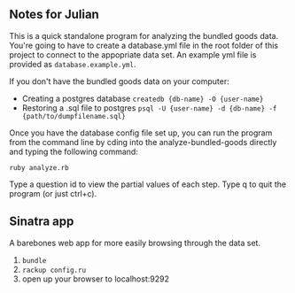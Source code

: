 Notes for Julian
----------------
This is a quick standalone program for analyzing the bundled goods data. You're going to have to create a database.yml file in the root folder of this project to connect to the appopriate data set. An example yml file is provided as ```database.example.yml```.

If you don't have the bundled goods data on your computer:

- Creating a postgres database
```createdb {db-name} -O {user-name}```
- Restoring a .sql file to postgres
```psql -U {user-name} -d {db-name} -f {path/to/dumpfilename.sql}```

Once you have the database config file set up, you can run the program from the command line by cding into the analyze-bundled-goods directly and typing the following command:

```ruby analyze.rb```

Type a question id to view the partial values of each step. Type q to quit the program (or just ctrl+c).

Sinatra app
-----------
A barebones web app for more easily browsing through the data set.
1. ```bundle```
2. ```rackup config.ru```
3. open up your browser to localhost:9292